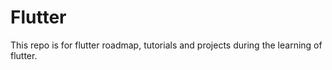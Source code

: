 # Flutter
This repo is for flutter roadmap, tutorials and projects during the learning of flutter.

